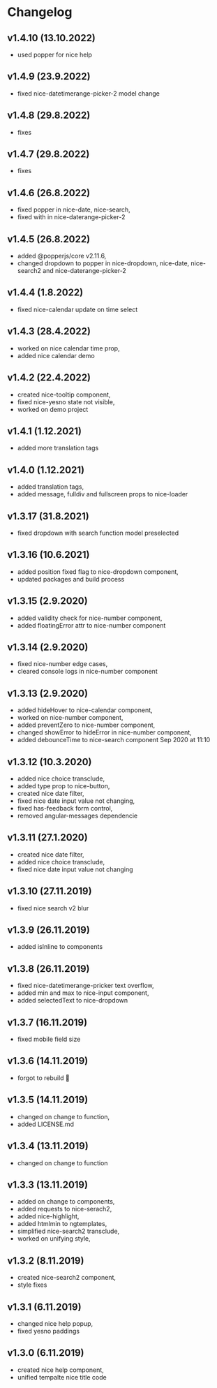# Changelog

## v1.4.10 (13.10.2022)

- used popper for nice help

## v1.4.9 (23.9.2022)

- fixed nice-datetimerange-picker-2 model change

## v1.4.8 (29.8.2022)

- fixes

## v1.4.7 (29.8.2022)

- fixes

## v1.4.6 (26.8.2022)

- fixed popper in nice-date, nice-search,
- fixed with in nice-daterange-picker-2

## v1.4.5 (26.8.2022)

- added @popperjs/core v2.11.6,
- changed dropdown to popper in nice-dropdown, nice-date, nice-search2 and nice-daterange-picker-2

## v1.4.4 (1.8.2022)

- fixed nice-calendar update on time select

## v1.4.3 (28.4.2022)

- worked on nice calendar time prop,
- added nice calendar demo

## v1.4.2 (22.4.2022)

- created nice-tooltip component,
- fixed nice-yesno state not visible,
- worked on demo project

## v1.4.1 (1.12.2021)

- added more translation tags

## v1.4.0 (1.12.2021)

- added translation tags,
- added message, fulldiv and fullscreen props to nice-loader

## v1.3.17 (31.8.2021)

- fixed dropdown with search function model preselected

## v1.3.16 (10.6.2021)

- added position fixed flag to nice-dropdown component,
- updated packages and build process

## v1.3.15 (2.9.2020)

- added validity check for nice-number component,
- added floatingError attr to nice-number component

## v1.3.14 (2.9.2020)

- fixed nice-number edge cases,
- cleared console logs in nice-number component

## v1.3.13 (2.9.2020)

- added hideHover to nice-calendar component,
- worked on nice-number component,
- added preventZero to nice-number component,
- changed showError to hideError in nice-number component,
- added debounceTime to nice-search component Sep 2020 at 11:10

## v1.3.12 (10.3.2020)

- added nice choice transclude,
- added type prop to nice-button,
- created nice date filter,
- fixed nice date input value not changing,
- fixed has-feedback form control,
- removed angular-messages dependencie

## v1.3.11 (27.1.2020)

- created nice date filter,
- added nice choice transclude,
- fixed nice date input value not changing

## v1.3.10 (27.11.2019)

- fixed nice search v2 blur

## v1.3.9 (26.11.2019)

- added isInline to components

## v1.3.8 (26.11.2019)

- fixed nice-datetimerange-pricker text overflow,
- added min and max to nice-input component,
- added selectedText to nice-dropdown

## v1.3.7 (16.11.2019)

- fixed mobile field size

## v1.3.6 (14.11.2019)

- forgot to rebuild 🤦

## v1.3.5 (14.11.2019)

- changed on change to function,
- added LICENSE.md

## v1.3.4 (13.11.2019)

- changed on change to function

## v1.3.3 (13.11.2019)

- added on change to components,
- added requests to nice-serach2,
- added nice-highlight,
- added htmlmin to ngtemplates,
- simplified nice-search2 transclude,
- worked on unifying style,

## v1.3.2 (8.11.2019)

- created nice-search2 component,
- style fixes

## v1.3.1 (6.11.2019)

- changed nice help popup,
- fixed yesno paddings

## v1.3.0 (6.11.2019)

- created nice help component,
- unified tempalte nice title code
